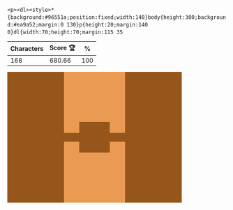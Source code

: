 `<p><dl><style>*{background:#96551a;position:fixed;width:140}body{height:300;background:#ea9a52;margin:0 130}p{height:20;margin:140 0}dl{width:70;height:70;margin:115 35`

| Characters | Score 🏆 | %   |
| ---------- | -------- | --- |
| 168        | 680.66   | 100 |

![](/2025/feb2025/22/20250222.png)
